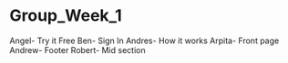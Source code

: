 # Group_Week_1
Angel- Try it Free
Ben- Sign In
Andres- How it works
Arpita- Front page
Andrew- Footer
Robert- Mid section
